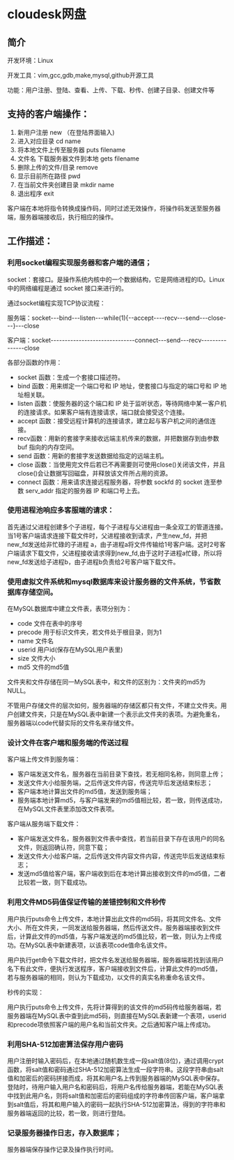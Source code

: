 # cloudesk网盘

## 简介

开发环境：Linux

开发工具：vim,gcc,gdb,make,mysql,github开源工具

功能：用户注册、登陆、查看、上传、下载、秒传、创建子目录、创建文件等

## 支持的客户端操作：

1. 新用户注册  new （在登陆界面输入)
2. 进入对应目录  cd name           
3. 将本地文件上传至服务器  puts filename     
4. 文件名 下载服务器文件到本地 gets filename     
5. 删除上传的文件/目录 remove            
6. 显示目前所在路径 pwd               
7. 在当前文件夹创建目录 mkdir name
8. 退出程序 exit

客户端在本地将指令转换成操作码，同时过滤无效操作，将操作码发送至服务器端，服务器端接收后，执行相应的操作。

## 工作描述：

### 利用socket编程实现服务器和客户端的通信； 

socket：套接口。是操作系统内核中的一个数据结构，它是网络进程的ID。Linux 中的网络编程是通过 socket 接口来进行的。

通过socket编程实现TCP协议流程：

服务端：socket---bind---listen---while(1){--accept----recv---send---close---}---close

客户端：socket------------------------------connect---send---recv---------------close

各部分函数的作用：

+ socket 函数：生成一个套接口描述符。
+ bind 函数：用来绑定一个端口号和 IP 地址，使套接口与指定的端口号和 IP 地址相关联。
+ listen 函数：使服务器的这个端口和 IP 处于监听状态，等待网络中某一客户机的连接请求。如果客户端有连接请求，端口就会接受这个连接。
+ accept 函数：接受远程计算机的连接请求，建立起与客户机之间的通信连接。
+ recv函数：用新的套接字来接收远端主机传来的数据，并把数据存到由参数 buf 指向的内存空间。
+ send 函数：用新的套接字发送数据给指定的远端主机。
+ close 函数：当使用完文件后若已不再需要则可使用close()关闭该文件，并且close()会让数据写回磁盘，并释放该文件所占用的资源。
+ connect 函数：用来请求连接远程服务器，将参数 sockfd 的 socket 连至参数 serv_addr 指定的服务器 IP 和端口号上去。

### 使用进程池响应多客服端的请求：

首先通过父进程创建多个子进程，每个子进程与父进程由一条全双工的管道连接。当1号客户端请求连接下载文件时，父进程接收到请求，产生new_fd，并把new_fd发送给非忙碌的子进程 a，由子进程a将文件传输给1号客户端。这时2号客户端请求下载文件，父进程接收请求得到new_fd,由于这时子进程a忙碌，所以将new_fd发送给子进程b，由子进程b负责给2号客户端下载文件。

### 使用虚拟文件系统和mysql数据库来设计服务器的文件系统，节省数据库存储空间。

在MySQL数据库中建立文件表，表项分别为：

+ code 文件在表中的序号
+ precode 用于标识文件夹，若文件处于根目录，则为1
+ name 文件名
+ userid 用户id(保存在MySQL用户表里)
+ size 文件大小
+ md5 文件的md5值

文件夹和文件存储在同一MySQL表中，和文件的区别为：文件夹的md5为NULL。

不管用户存储文件的层次如何，服务器端的存储区都只有文件，不建立文件夹。用户创建文件夹，只是在MySQL表中新建一个表示此文件夹的表项。为避免重名，服务器端以code代替实际的文件名来存储文件。

### 设计文件在客户端和服务端的传送过程

客户端上传文件到服务端：
+ 客户端发送文件名，服务器在当前目录下查找，若无相同名称，则同意上传；
+ 发送文件大小给服务端，之后传送文件内容，传送完毕后发送结束标志；
+ 客户端本地计算出文件的md5值，发送到服务端；
+ 服务端本地计算md5，与客户端发来的md5值相比较，若一致，则传送成功，在MySQL文件表里添加改文件表项。

客户端从服务端下载文件：
+ 客户端发送文件名，服务器到文件表中查找，若当前目录下存在该用户的同名文件，则返回确认符，同意下载；
+ 发送文件大小给客户端，之后传送文件内容文件内容，传送完毕后发送结束标志；
+ 发送md5值给客户端，客户端收到后在本地计算出接收到文件的md5值，二者比较若一致，则下载成功。

### 利用文件MD5码值保证传输的差错控制和文件秒传

用户执行puts命令上传文件，本地计算出此文件的md5码，将其同文件名、文件大小、所在文件夹，一同发送给服务器端，然后传送文件。服务器端接收到文件后，计算此文件的md5值，与客户端发送的md5值比较，若一致，则认为上传成功。在MySQL表中新建表项，以该表项code值命名该文件。

用户执行get命令下载文件时，把文件名发送给服务器端，服务器端若找到该用户名下有此文件，便执行发送程序，客户端接收到文件后，计算此文件的md5值，若与服务器端的相同，则认为下载成功，以文件的真实名称重命名该文件。

秒传的实现：

用户执行puts命令上传文件，先将计算得到的该文件的md5码传给服务器端，若服务器端在MySQL表中查到此md5码，则直接在MySQL表新建一个表项，userid和precode项依照客户端的用户名和当前文件夹。之后通知客户端上传成功。

### 利用SHA-512加密算法保存用户密码

用户注册时输入密码后，在本地通过随机数生成一段salt值(8位)，通过调用crypt函数，将salt值和密码通过SHA-512加密算法生成一段字符串。这段字符串由salt值和加密后的密码拼接而成，将其和用户名上传到服务器端的MySQL表中保存。
登陆时，待用户输入用户名和密码后，将用户名传给服务器端，若能在MySQL表中找到此用户名，则将salt值和加密后的密码组成的字符串传回客户端，客户端拿到salt值后，将其和用户输入的密码一起执行SHA-512加密算法，得到的字符串和服务器端返回的比较，若一致，则进行登陆。

### 记录服务器操作日志，存入数据库；

服务器端保存操作记录及操作执行时间。




